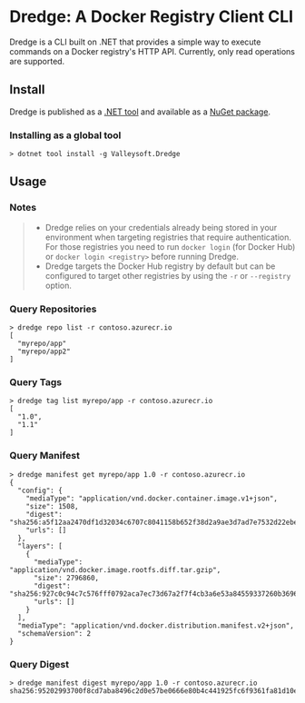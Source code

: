# Dredge: A Docker Registry Client CLI

Dredge is a CLI built on .NET that provides a simple way to execute commands on a Docker registry's HTTP API. Currently, only read operations are supported.

## Install

Dredge is published as a [.NET tool](https://docs.microsoft.com/en-us/dotnet/core/tools/global-tools) and available as a [NuGet package](https://www.nuget.org/packages/Valleysoft.Dredge).

### Installing as a global tool

```console
> dotnet tool install -g Valleysoft.Dredge
```

## Usage

### Notes

> * Dredge relies on your credentials already being stored in your environment when targeting registries that require authentication. For those registries you need to run `docker login` (for Docker Hub) or `docker login <registry>` before running Dredge.
> * Dredge targets the Docker Hub registry by default but can be configured to target other registries by using the `-r` or `--registry` option.

### Query Repositories

```console
> dredge repo list -r contoso.azurecr.io
[
  "myrepo/app"
  "myrepo/app2"
]
```

### Query Tags

```console
> dredge tag list myrepo/app -r contoso.azurecr.io
[
  "1.0",
  "1.1"
]
```

### Query Manifest

```console
> dredge manifest get myrepo/app 1.0 -r contoso.azurecr.io
{
  "config": {
    "mediaType": "application/vnd.docker.container.image.v1+json",
    "size": 1508,
    "digest": "sha256:a5f12aa2470df1d32034c6707c8041158b652f38d2a9ae3d7ad7e7532d22ebe0",
    "urls": []
  },
  "layers": [
    {
      "mediaType": "application/vnd.docker.image.rootfs.diff.tar.gzip",
      "size": 2796860,
      "digest": "sha256:927c0c94c7c576fff0792aca7ec73d67a2f7f4cb3a6e53a84559337260b36964",
      "urls": []
    }
  ],
  "mediaType": "application/vnd.docker.distribution.manifest.v2+json",
  "schemaVersion": 2
}
```

### Query Digest

```console
> dredge manifest digest myrepo/app 1.0 -r contoso.azurecr.io
sha256:95202993700f8cd7aba8496c2d0e57be0666e80b4c441925fc6f9361fa81d10e
```
